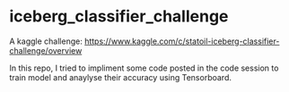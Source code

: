# iceberg_classifier_challenge

A kaggle challenge: https://www.kaggle.com/c/statoil-iceberg-classifier-challenge/overview

In this repo, I tried to impliment some code posted in the code session to train model and anaylyse their accuracy using Tensorboard.

